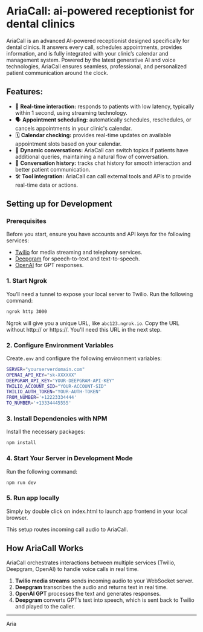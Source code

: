 # AriaCall: ai-powered receptionist for dental clinics

AriaCall is an advanced AI-powered receptionist designed specifically for dental clinics. It answers every call, schedules appointments, provides information, and is fully integrated with your clinic’s calendar and management system. Powered by the latest generative AI and voice technologies, AriaCall ensures seamless, professional, and personalized patient communication around the clock.

## Features:
- 🏁 **Real-time interaction:** responds to patients with low latency, typically within 1 second, using streaming technology.
- 🗣️ **Appointment scheduling:** automatically schedules, reschedules, or cancels appointments in your clinic's calendar.
- 🗓️ **Calendar checking:** provides real-time updates on available appointment slots based on your calendar.
- 💬 **Dynamic conversations:** AriaCall can switch topics if patients have additional queries, maintaining a natural flow of conversation.
- 📔 **Conversation history:** tracks chat history for smooth interaction and better patient communication.
- 🛠️ **Tool integration:** AriaCall can call external tools and APIs to provide real-time data or actions.

## Setting up for Development

### Prerequisites
Before you start, ensure you have accounts and API keys for the following services:
- [Twilio](https://twilio.com) for media streaming and telephony services.
- [Deepgram](https://deepgram.com) for speech-to-text and text-to-speech.
- [OpenAI](https://platform.openai.com) for GPT responses.

### 1. Start Ngrok
You’ll need a tunnel to expose your local server to Twilio. Run the following command:

```bash
ngrok http 3000
```

Ngrok will give you a unique URL, like `abc123.ngrok.io`. Copy the URL without http:// or https://. You'll need this URL in the next step.

### 2. Configure Environment Variables
Create`.env` and configure the following environment variables:

```bash
SERVER="yourserverdomain.com"
OPENAI_API_KEY="sk-XXXXXX"
DEEPGRAM_API_KEY="YOUR-DEEPGRAM-API-KEY"
TWILIO_ACCOUNT_SID="YOUR-ACCOUNT-SID"
TWILIO_AUTH_TOKEN="YOUR-AUTH-TOKEN"
FROM_NUMBER='+12223334444'
TO_NUMBER='+13334445555'
```

### 3. Install Dependencies with NPM
Install the necessary packages:

```bash
npm install
```

### 4. Start Your Server in Development Mode
Run the following command:

```bash
npm run dev
```

### 5. Run app locally

Simply by double click on index.html to launch app frontend in your local browser.

This setup routes incoming call audio to AriaCall.

## How AriaCall Works
AriaCall orchestrates interactions between multiple services (Twilio, Deepgram, OpenAI) to handle voice calls in real time. 

1. **Twilio media streams** sends incoming audio to your WebSocket server.
2. **Deepgram** transcribes the audio and returns text in real time.
3. **OpenAI GPT** processes the text and generates responses.
4. **Deepgram** converts GPT’s text into speech, which is sent back to Twilio and played to the caller.

___
Aria